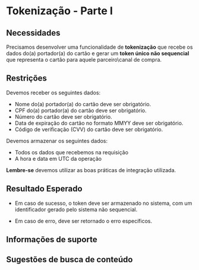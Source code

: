 # Tokenização - Parte I

## Necessidades

Precisamos desenvolver uma funcionalidade de **tokenização** que recebe os dados do(a) portador(a) do cartão e gerar 
um **token único não sequencial** que representa o cartão para aquele parceiro\canal de compra.

## Restrições

Devemos receber os seguintes dados:

- Nome do(a) portador(a) do cartão deve ser obrigatório.
- CPF do(a) portador(a) do cartão deve ser obrigatório.
- Número do cartão deve ser obrigatório.
- Data de expiração do cartão no formato MMYY deve ser obrigatório.
- Código de verificação (CVV) do cartão deve ser obrigatório.

Devemos armazenar os seguintes dados:

- Todos os dados que recebemos na requisição
- A hora e data em UTC da operação

**Lembre-se** devemos utilizar as boas práticas de integração utilizada.

## Resultado Esperado

- Em caso de sucesso, o token deve ser armazenado no sistema, com um identificador gerado pelo sistema não sequencial.

- Em caso de erro, deve ser retornado o erro específicos.

## Informações de suporte

## Sugestões de busca de conteúdo